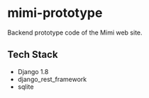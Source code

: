 # mimi-prototype
Backend prototype code of the Mimi web site.

## Tech Stack

* Django 1.8
* django_rest_framework
* sqlite
